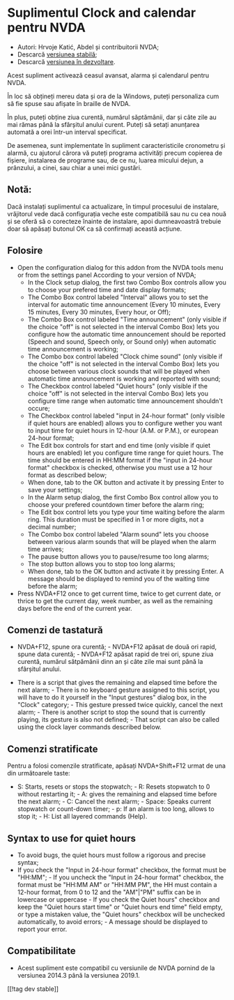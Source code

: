 # Suplimentul Clock and calendar pentru NVDA #

* Autori: Hrvoje Katić, Abdel și contribuitorii NVDA;
* Descarcă [versiunea stabilă][1];
* Descarcă [versiunea în dezvoltare][2].


Acest supliment activează ceasul avansat, alarma și calendarul pentru NVDA.

În loc să obțineți mereu data și ora de la Windows, puteți personaliza cum
să fie spuse sau afișate în braille de NVDA.

În plus, puteți obține ziua curentă, numărul săptămânii, dar și câte zile au
mai rămas până la sfârșitul anului curent. Puteți să setați anunțarea
automată a orei într-un interval specificat.

De asemenea, sunt implementate în supliment caracteristicile cronometru și
alarmă, cu ajutorul cărora vă puteți programa activități precum copierea de
fișiere, instalarea de programe sau, de ce nu, luarea micului dejun, a
prânzului, a cinei, sau chiar a unei mici gustări.

## Notă:

Dacă instalați suplimentul ca actualizare, în timpul procesului de
instalare, vrăjitorul vede dacă configurația veche este compatibilă sau nu
cu cea nouă și se oferă să o corecteze înainte de instalare, apoi
dumneavoastră trebuie doar să apăsați butonul OK ca să confirmați această
acțiune.

## Folosire

*	Open the configuration dialog for this addon from the NVDA tools menu or from the settings panel According to your version of NVDA;
	*	In the Clock setup dialog, the first two Combo Box controls allow you to choose your prefered time and date display formats;
	*	The Combo Box control labeled "Interval" allows you to set the interval for automatic time announcement (Every 10 minutes, Every 15 minutes, Every 30 minutes, Every hour, or Off);
	*	The Combo Box control labeled "Time announcement" (only visible if the choice "off" is not selected in the interval Combo Box) lets you configure how the automatic time announcement should be reported (Speech and sound, Speech only, or Sound only) when automatic time announcement is working;
	*	The Combo box control labeled "Clock chime sound" (only visible if the choice "off" is not selected in the interval Combo Box) lets you choose between various clock sounds that will be played when automatic time announcement is working and reported with sound;
	*	The Checkbox control labeled "Quiet hours" (only visible if the choice "off" is not selected in the interval Combo Box) lets you configure time range when automatic time announcement shouldn't occure;
	*	The Checkbox control labeled "input in 24-hour format" (only visible if quiet hours are enabled) allows you to configure wether you want to input time for quiet hours in 12-hour (A.M. or P.M.), or european 24-hour format;
	*	The Edit box controls for start and end time (only visible if quiet hours are enabled) let you configure time range for quiet hours. The time should be entered in HH:MM format if the "input in 24-hour format" checkbox is checked, otherwise you must use a 12 hour format as described below;
	*	When done, tab to the OK button and activate it by pressing Enter to save your settings;
	*	In the Alarm setup dialog, the first Combo Box control allow you to choose your prefered countdown timer before the alarm ring;
	*	The Edit box control lets you type your time waiting before the alarm ring. This duration must be specified in 1 or more digits, not a decimal number;
	*	The Combo box control labeled "Alarm sound" lets you choose between various alarm sounds that will be played when the alarm time arrives;
	*	The pause button allows you to pause/resume too long alarms;
	*	The stop button allows you to stop too long alarms;
	*	When done, tab to the OK button and activate it by pressing Enter. A message should be displayed to remind you of the waiting time before the alarm;
*	Press NVDA+F12 once to get current time, twice to get current date, or thrice to get the current day, week number, as well as the remaining days before the end of the current year.

## Comenzi de tastatură

- NVDA+F12, spune ora curentă; - NVDA+F12 apăsat de două ori rapid, spune
data curentă; - NVDA+F12 apăsat rapid de trei ori, spune ziua curentă,
numărul sătpămânii dinn an și câte zile mai sunt până la sfârșitul anului.

- There is a script that gives the remaining and elapsed time before the
next alarm; - There is no keyboard gesture assigned to this script, you will
have to do it yourself in the "Input gestures" dialog box, in the "Clock"
category; - This gesture pressed twice quickly, cancel the next alarm; -
There is another script to stop the sound that is currently playing, its
gesture is also not defined; - That script can also be called using the
clock layer commands described below.

## Comenzi stratificate

Pentru a folosi comenzile stratificate, apăsați NVDA+Shift+F12 urmat de una
din următoarele taste:

- S: Starts, resets or stops the stopwatch; - R: Resets stopwatch to 0
without restarting it; - A: gives the remaining and elapsed time before the
next alarm; - C: Cancel the next alarm; - Space: Speaks current stopwatch or
count-down timer; - p: If an alarm is too long, allows to stop it; - H: List
all layered commands (Help).

## Syntax to use for quiet hours

- To avoid bugs, the quiet hours must follow a rigorous and precise syntax;
- If you check the "Input in 24-hour format" checkbox, the format must be
"HH:MM"; - If you uncheck the "Input in 24-hour format" checkbox, the format
must be "HH:MM AM" or "HH:MM PM", the HH must contain a 12-hour format, from
0 to 12 and the "AM"|"PM" suffix can be in lowercase or uppercase - If you
check the Quiet hours" checkbox and keep the "Quiet hours start time" or
"Quiet hours end time" field empty, or type a mistaken value, the "Quiet
hours" checkbox will be unchecked automatically, to avoid errors; - A
message should be displayed to report your error.

## Compatibilitate

- Acest supliment este compatibil cu versiunile de NVDA pornind de la
versiunea 2014.3 până la versiunea 2019.1.


[[!tag dev stable]]

[1]: https://addons.nvda-project.org/files/get.php?file=cac

[2]: https://addons.nvda-project.org/files/get.php?file=cac-dev

